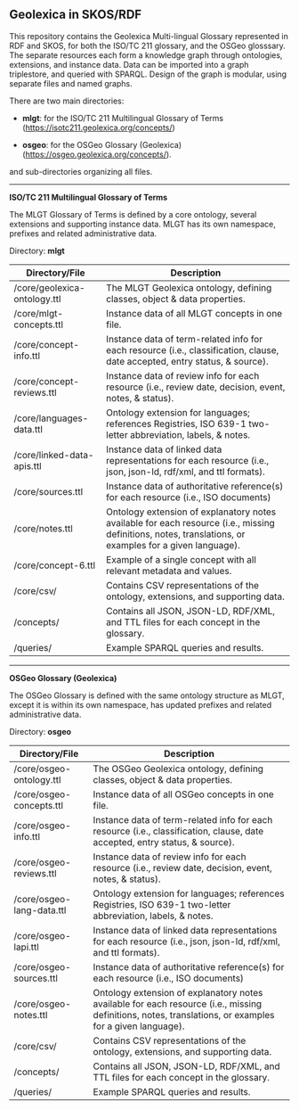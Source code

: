 ## Geolexica in SKOS/RDF

This repository contains the Geolexica Multi-lingual Glossary represented in  RDF and SKOS, for both the ISO/TC 211 glossary, and the OSGeo glosssary. The separate resources each form a knowledge graph through ontologies, extensions, and instance data. Data can be imported into a graph triplestore, and queried with SPARQL. Design of the graph is modular, using separate files and named graphs.

There are two main directories:

 - **mlgt**: for the ISO/TC 211 Multilingual Glossary of Terms
   (https://isotc211.geolexica.org/concepts/) 
   
 - **osgeo**: for the OSGeo Glossary (Geolexica) (https://osgeo.geolexica.org/concepts/).

and sub-directories organizing all files.
*******************************************
**ISO/TC 211 Multilingual Glossary of Terms**

The MLGT Glossary of Terms is defined by a core ontology, several extensions and supporting instance data. MLGT has its own namespace, prefixes and related administrative data. 

Directory: **mlgt**

| Directory/File | Description |
|--|--|
| /core/geolexica-ontology.ttl | The MLGT Geolexica ontology, defining classes, object & data properties. |
| /core/mlgt-concepts.ttl | Instance data of all MLGT concepts in one file. |
| /core/concept-info.ttl | Instance data of term-related info for each resource (i.e., classification, clause, date accepted, entry status, & source). |
| /core/concept-reviews.ttl | Instance data of review info for each resource (i.e., review date, decision, event, notes, & status). |
| /core/languages-data.ttl | Ontology extension for languages; references Registries, ISO 639-1 two-letter abbreviation, labels, & notes. |
| /core/linked-data-apis.ttl | Instance data of linked data representations for each resource (i.e., json, json-ld, rdf/xml, and ttl formats). |
| /core/sources.ttl | Instance data of authoritative reference(s) for each resource (i.e., ISO documents) |
| /core/notes.ttl | Ontology extension of explanatory notes available for each resource (i.e., missing definitions, notes, translations, or examples for a given language). |
| /core/concept-6.ttl | Example of a single concept with all relevant metadata and values. |
| /core/csv/ | Contains CSV representations of the ontology, extensions, and supporting data. |
| /concepts/ | Contains all JSON, JSON-LD, RDF/XML, and TTL files for each concept in the glossary. |
| /queries/ | Example SPARQL queries and results. |
----------
**OSGeo Glossary (Geolexica)**


The OSGeo Glossary is defined with the same ontology structure as MLGT, except it is within its own namespace, has updated prefixes and related administrative data.

Directory: **osgeo**


| Directory/File | Description |
|--|--|
| /core/osgeo-ontology.ttl | The OSGeo Geolexica ontology, defining classes, object & data properties. |
| /core/osgeo-concepts.ttl | Instance data of all OSGeo concepts in one file. |
| /core/osgeo-info.ttl | Instance data of term-related info for each resource (i.e., classification, clause, date accepted, entry status, & source). |
| /core/osgeo-reviews.ttl | Instance data of review info for each resource (i.e., review date, decision, event, notes, & status). |
| /core/osgeo-lang-data.ttl | Ontology extension for languages; references Registries, ISO 639-1 two-letter abbreviation, labels, & notes. |
| /core/osgeo-lapi.ttl | Instance data of linked data representations for each resource (i.e., json, json-ld, rdf/xml, and ttl formats). |
| /core/osgeo-sources.ttl | Instance data of authoritative reference(s) for each resource (i.e., ISO documents) |
| /core/osgeo-notes.ttl | Ontology extension of explanatory notes available for each resource (i.e., missing definitions, notes, translations, or examples for a given language). |
| /core/csv/ | Contains CSV representations of the ontology, extensions, and supporting data. |
| /concepts/ | Contains all JSON, JSON-LD, RDF/XML, and TTL files for each concept in the glossary. |
| /queries/ | Example SPARQL queries and results. |